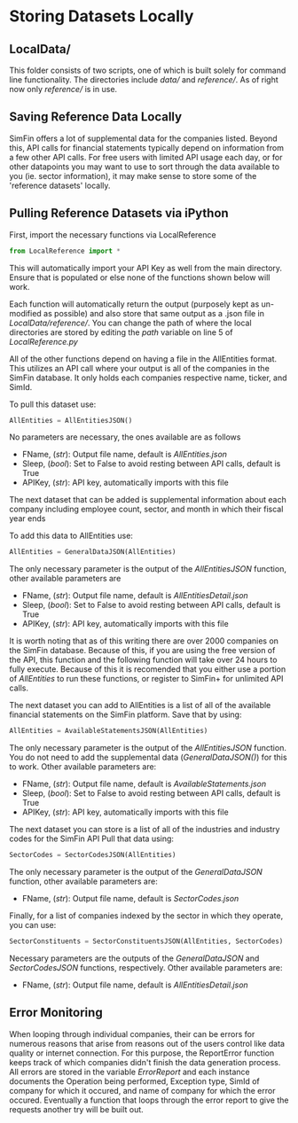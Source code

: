 # Storing Datasets Locally

## LocalData/

This folder consists of two scripts, one of which is built solely for command line functionality. The directories include *data/* and *reference/*. As of right now only *reference/* is in use.

## Saving Reference Data Locally

SimFin offers a lot of supplemental data for the companies listed. Beyond this, API calls for financial statements typically depend on information from a few other API calls. For free users with limited API usage each day, or for other datapoints you may want to use to sort through the data available to you (ie. sector information), it may make sense to store some of the 'reference datasets' locally. 

## Pulling Reference Datasets via iPython

First, import the necessary functions via LocalReference

```python
from LocalReference import *
```

This will automatically import your API Key as well from the main directory. Ensure that is populated or else none of the functions shown below will work. 

Each function will automatically return the output (purposely kept as un-modified as possible) and also store that same output as a .json file in *LocalData/reference/*. You can change the path of where the local directories are stored by editing the *path* variable on line 5 of *LocalReference.py*

All of the other functions depend on having a file in the AllEntities format. This utilizes an API call where your output is all of the companies in the SimFin database. It only holds each companies respective name, ticker, and SimId. 

To pull this dataset use:

```python
AllEntities = AllEntitiesJSON() 
```

No parameters are necessary, the ones available are as follows
* FName, (*str*): Output file name, default is *AllEntities.json*
* Sleep, (*bool*): Set to False to avoid resting between API calls, default is True
* APIKey, (*str*): API key, automatically imports with this file

The next dataset that can be added is supplemental information about each company including employee count, sector, and month in which their fiscal year ends

To add this data to AllEntities use:

```python
AllEntities = GeneralDataJSON(AllEntities) 
```

The only necessary parameter is the output of the *AllEntitiesJSON* function, other available parameters are
* FName, (*str*): Output file name, default is *AllEntitiesDetail.json*
* Sleep, (*bool*): Set to False to avoid resting between API calls, default is True
* APIKey, (*str*): API key, automatically imports with this file

It is worth noting that as of this writing there are over 2000 companies on the SimFin database. Because of this, if you are using the free version of the API, this function and the following function will take over 24 hours to fully execute. Because of this it is recomended that you either use a portion of *AllEntities* to run these functions, or register to SimFin+ for unlimited API calls. 


The next dataset you can add to AllEntities is a list of all of the available financial statements on the SimFin platform. Save that by using:

```python
AllEntities = AvailableStatementsJSON(AllEntities) 
```

The only necessary parameter is the output of the *AllEntitiesJSON* function. You do not need to add the supplemental data (*GeneralDataJSON()*) for this to work. Other available parameters are:
* FName, (*str*): Output file name, default is *AvailableStatements.json*
* Sleep, (*bool*): Set to False to avoid resting between API calls, default is True
* APIKey, (*str*): API key, automatically imports with this file


The next dataset you can store is a list of all of the industries and industry codes for the SimFin API Pull that data using:

```python
SectorCodes = SectorCodesJSON(AllEntities) 
```

The only necessary parameter is the output of the *GeneralDataJSON* function, other available parameters are:
* FName, (*str*): Output file name, default is *SectorCodes.json*

Finally, for a list of companies indexed by the sector in which they operate, you can use:

```python
SectorConstituents = SectorConstituentsJSON(AllEntities, SectorCodes) 
```

Necessary parameters are the outputs of the *GeneralDataJSON* and *SectorCodesJSON* functions, respectively. Other available parameters are:
* FName, (*str*): Output file name, default is *AllEntitiesDetail.json*

## Error Monitoring

When looping through individual companies, their can be errors for numerous reasons that arise from reasons out of the users control like data quality or internet connection. For this purpose, the ReportError function keeps track of which companies didn't finish the data generation process. All errors are stored in the variable *ErrorReport* and each instance documents the Operation being performed, Exception type, SimId of company for which it occured, and name of company for which the error occured. Eventually a function that loops through the error report to give the requests another try will be built out. 

